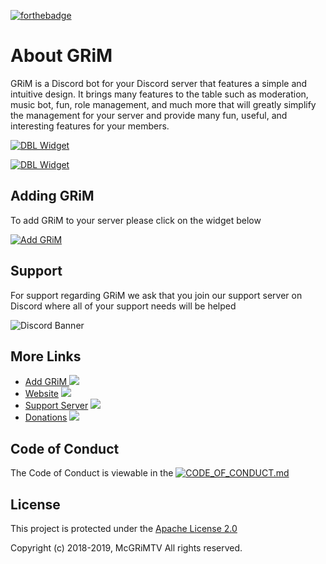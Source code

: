 [![forthebadge](https://forthebadge.com/images/badges/made-with-javascript.svg)](https://www.javascript.com/)

# About GRiM
GRiM is a Discord bot for your Discord server that features a simple and intuitive design. It brings many features to the table such as moderation, music bot, fun, role management, and much more that will greatly simplify the management for your server and provide many fun, useful, and interesting features for your members.

[![DBL Widget](https://discordbots.org/api/widget/status/497841060593008651.svg?usernamecolor=FFFFFF&topcolor=000000)](https://discordbots.org/bot/497841060593008651)

[![DBL Widget](https://discordbots.org/api/widget/lib/497841060593008651.svg?usernamecolor=FFFFFF&topcolor=000000)](https://discordbots.org/bot/497841060593008651)

## Adding GRiM
To add GRiM to your server please click on the widget below

[![Add GRiM](https://discordbots.org/api/widget/servers/497841060593008651.svg?usernamecolor=FFFFFF&topcolor=000000)](https://discordapp.com/oauth2/authorize?client_id=497841060593008651&scope=bot&permissions=2146958591)

## Support
For support regarding GRiM we ask that you join our support server on Discord where all of your support needs will be helped

![Discord Banner](https://discordapp.com/api/guilds/530487557171970049/widget.png?style=banner2)

## More Links

* [Add GRiM ](http://bit.ly/addgrim/)[<img src="https://img.shields.io/badge/Add%20GRiM-To%20Your%20Server-blue.svg">](http://bit.ly/addgrim)
* [Website](http://grimdiscord.webstarts.com/) [<img src="https://img.shields.io/badge/GRiM-Website-blue.svg">](http://grimdiscord.webstarts.com/)
* [Support Server](https://discord.gg/PyEuN2f) [<img src="https://discordapp.com/api/guilds/530487557171970049/widget.png">](https://discord.gg/PyEuN2f)
* [Donations](http://patreon.com/grimbot) [<img src="https://img.shields.io/badge/Become%20a-Patreon-red.svg">](http://patreon.com/grimbot)

## Code of Conduct
The Code of Conduct is viewable in the [![CODE_OF_CONDUCT.md](https://img.shields.io/badge/Code%20Of-Conduct-red.svg)](https://github.com/McGRiMTV/GRiM/blob/master/CODE_OF_CONDUCT.md)

## License
This project is protected under the [Apache License 2.0](https://www.apache.org/licenses/LICENSE-2.0)

Copyright (c) 2018-2019, McGRiMTV All rights reserved.
